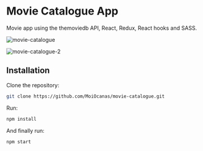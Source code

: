 # Movie Catalogue App

Movie app using the themoviedb API, React, Redux, React hooks and SASS.

![movie-catalogue](https://user-images.githubusercontent.com/40370334/81747707-31245700-946e-11ea-9f44-010ba2360377.PNG)

![movie-catalogue-2](https://user-images.githubusercontent.com/40370334/81747756-439e9080-946e-11ea-8dbb-97438748301a.PNG)

## Installation

Clone the repository:

```bash
git clone https://github.com/MoiOcanas/movie-catalogue.git
```

Run: 

```bash
npm install
```

And finally run: 

```bash
npm start
```
